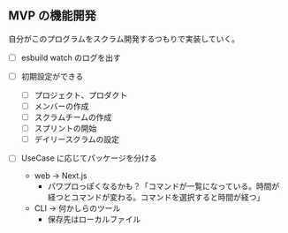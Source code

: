 ## MVP の機能開発
自分がこのプログラムをスクラム開発するつもりで実装していく。

- [ ] esbuild watch のログを出す

- [ ] 初期設定ができる
  - [ ] プロジェクト、プロダクト
  - [ ] メンバーの作成
  - [ ] スクラムチームの作成
  - [ ] スプリントの開始
  - [ ] デイリースクラムの設定
- [ ] UseCase に応じてパッケージを分ける 
  - web -> Next.js
    - パワプロっぽくなるかも？「コマンドが一覧になっている。時間が経つとコマンドが変わる。コマンドを選択すると時間が経つ」
  - CLI -> 何かしらのツール
    - 保存先はローカルファイル
